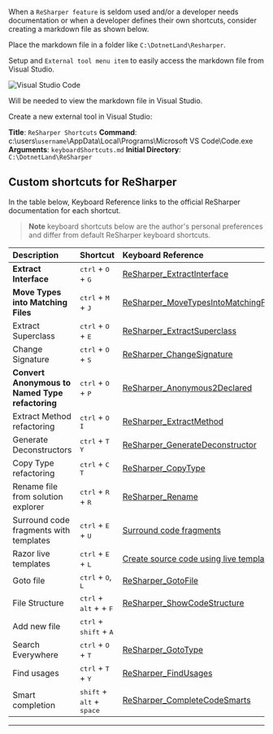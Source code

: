 When a `ReSharper feature` is seldom used and/or a developer needs documentation or when a developer defines their own shortcuts, consider creating a markdown file as shown below.

Place the markdown file in a folder like `C:\DotnetLand\Resharper`.

Setup and `External tool menu item` to easily access the markdown file from Visual Studio.

![Visual Studio Code](https://img.shields.io/badge/Visual%20Studio%20Code-0078d7.svg?style=for-the-badge&logo=visual-studio-code&logoColor=white) 

Will be needed to view the markdown file in Visual Studio. 

Create a new external tool in Visual Studio:

**Title**: `ReSharper Shortcuts`
**Command**: c:\users\\`username`\\AppData\Local\Programs\Microsoft VS Code\Code.exe
**Arguments**: `keyboardShortcuts.md`
**Initial Directory**: `C:\DotnetLand\ReSharper`


## Custom shortcuts for ReSharper

In the table below, Keyboard Reference links to the official ReSharper documentation for each shortcut.

> **Note**
> keyboard shortcuts below are the author's personal preferences and differ from default ReSharper keyboard shortcuts.

| Description        |   Shortcut    | Keyboard Reference
|:------------- |:-------------|:-------------|
| **Extract Interface**| <kbd>ctrl</kbd> + <kbd>O</kbd> + <kbd>G</kbd>| [ReSharper_ExtractInterface](https://www.jetbrains.com/help/resharper/Refactorings__Extract_Interface.html) |
| **Move Types into Matching Files**| <kbd>ctrl</kbd> + <kbd>M</kbd> + <kbd>J</kbd>| [ReSharper_MoveTypesIntoMatchingFiles](https://www.jetbrains.com/help/resharper/Refactorings__Move_Types_into_Matching_Files.html) |
| Extract Superclass| <kbd>ctrl</kbd> + <kbd>O</kbd> + <kbd>E</kbd> |[ReSharper_ExtractSuperclass](https://www.jetbrains.com/help/resharper/Refactorings__Extract_Superclass.html) |
| Change Signature| <kbd>ctrl</kbd> + <kbd>O</kbd> + <kbd>S</kbd>| [ReSharper_ChangeSignature](https://www.jetbrains.com/help/resharper/Refactorings__Change_Signature.html) |
| **Convert Anonymous to Named Type refactoring**| <kbd>ctrl</kbd> + <kbd>O</kbd> + <kbd>P</kbd> | [ReSharper_Anonymous2Declared](https://www.jetbrains.com/help/resharper/Refactorings__Convert_Anonymous_to_Named_Type.html) |
| Extract Method refactoring | <kbd>ctrl</kbd> + <kbd>O</kbd> <kbd>I</kbd> | [ReSharper_ExtractMethod](https://www.jetbrains.com/help/resharper/Refactorings__Extract_Method.html) |
| Generate Deconstructors | <kbd>ctrl</kbd> + <kbd>T</kbd> <kbd>Y</kbd> | [ReSharper_GenerateDeconstructor](https://www.jetbrains.com/help/resharper/Code_Generation_Deconstructors.html) |
| Copy Type refactoring | <kbd>ctrl</kbd> + <kbd>C</kbd> <kbd>T</kbd> | [ReSharper_CopyType](https://www.jetbrains.com/help/resharper/Refactorings__Copy_Type.html)  
| Rename file from solution explorer | <kbd>ctrl</kbd> + <kbd>R</kbd> + <kbd>R</kbd> | [ReSharper_Rename](https://www.jetbrains.com/help/resharper/Refactorings__Rename.html)
| Surround code fragments with templates | <kbd>ctrl</kbd> + <kbd>E</kbd> + <kbd>U</kbd> | [Surround code fragments](https://www.jetbrains.com/help/resharper/Templates__Applying_Templates__Surrounding_Code_Fragments_with_Templates.html)
| Razor live templates  | <kbd>ctrl</kbd> + <kbd>E</kbd> + <kbd>L</kbd> | [Create source code using live templates](https://www.jetbrains.com/help/resharper/Templates__Applying_Templates__Creating_Source_Code_Using_Live_Templates.html)
| Goto file| <kbd>ctrl</kbd> + <kbd>O</kbd>, <kbd>L</kbd> | [ReSharper_GotoFile](https://www.jetbrains.com/help/resharper/Navigation_and_Search__Go_to_File.html) |
| File Structure | <kbd>ctrl</kbd> + <kbd>alt</kbd> + + <kbd>F</kbd> | [ReSharper_ShowCodeStructure](https://www.jetbrains.com/help/resharper/Navigation_and_Search__Context_Dependent_Navigation.html) |
|Add new file | <kbd>ctrl</kbd> + <kbd>shift</kbd> + <kbd>A</kbd> |  |
| Search Everywhere | <kbd>ctrl</kbd> + <kbd>O</kbd> + <kbd>T</kbd> | [ReSharper_GotoType](https://www.jetbrains.com/help/resharper/Navigation_and_Search__Go_to_Type.html) |
| Find usages | <kbd>ctrl</kbd> + <kbd>T</kbd> + <kbd>Y</kbd> | [ReSharper_FindUsages](https://www.jetbrains.com/help/resharper/Resources__Navigation__Find_Usages.html) |
|Smart completion| <kbd>shift</kbd> + <kbd>alt</kbd> + <kbd>space</kbd> | [ReSharper_CompleteCodeSmarts](https://www.jetbrains.com/help/resharper/Coding_Assistance__Code_Completion__Smart.html) |

---

